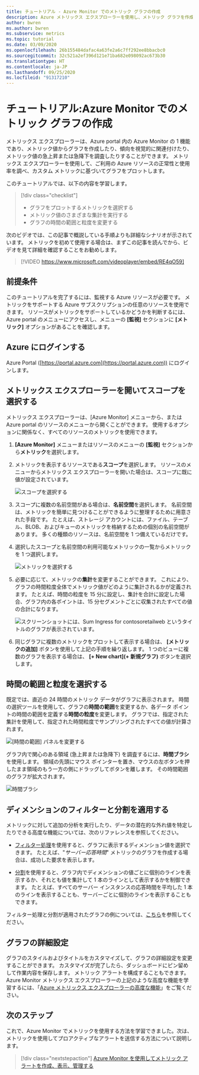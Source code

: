 ```yaml
---
title: チュートリアル - Azure Monitor でのメトリック グラフの作成
description: Azure メトリックス エクスプローラーを使用し、メトリック グラフを作成する方法について説明します。
author: bwren
ms.author: bwren
ms.subservice: metrics
ms.topic: tutorial
ms.date: 03/09/2020
ms.openlocfilehash: 26b155484dafac4a63fe2a6c7ff292ee8bbacbc0
ms.sourcegitcommit: 32c521a2ef396d121e71ba682e098092ac673b30
ms.translationtype: HT
ms.contentlocale: ja-JP
ms.lasthandoff: 09/25/2020
ms.locfileid: "91317210"
---
```

# <a name="tutorial-create-a-metrics-chart-in-azure-monitor"></a>チュートリアル:Azure Monitor でのメトリック グラフの作成
メトリックス エクスプローラーは、Azure portal 内の Azure Monitor の 1 機能であり、メトリック値からグラフを作成したり、傾向を視覚的に関連付けたり、メトリック値の急上昇または急降下を調査したりすることができます。 メトリックス エクスプローラーを使用して、ご利用の Azure リソースの正常性と使用率を調べ、カスタム メトリックに基づいてグラフをプロットします。 

このチュートリアルでは、以下の内容を学習します。

> [!div class="checklist"]
> * グラフをプロットするメトリックを選択する
> * メトリック値のさまざまな集計を実行する
> * グラフの時間の範囲と粒度を変更する

次のビデオでは、この記事で概説している手順よりも詳細なシナリオが示されています。 メトリックを初めて使用する場合は、まずこの記事を読んでから、ビデオを見て詳細を確認することをお勧めします。 

> [!VIDEO https://www.microsoft.com/videoplayer/embed/RE4qO59]

## <a name="prerequisites"></a>前提条件

このチュートリアルを完了するには、監視する Azure リソースが必要です。 メトリックをサポートする Azure サブスクリプションの任意のリソースを使用できます。 リソースがメトリックをサポートしているかどうかを判断するには、Azure portal のメニューにアクセスし、メニューの **[監視]** セクションに **[メトリック]** オプションがあることを確認します。


## <a name="log-in-to-azure"></a>Azure にログインする
Azure Portal ([https://portal.azure.com](https://portal.azure.com)) にログインします。

## <a name="open-metrics-explorer-and-select-a-scope"></a>メトリックス エクスプローラーを開いてスコープを選択する
メトリックス エクスプローラーは、[Azure Monitor] メニューから、または Azure portal のリソースのメニューから開くことができます。 使用するオプションに関係なく、すべてのリソースのメトリックを使用できます。 

1. **[Azure Monitor]** メニューまたはリソースのメニューの **[監視]** セクションから**メトリック**を選択します。

1. メトリックを表示するリソースである**スコープ**を選択します。 リソースのメニューからメトリックス エクスプローラーを開いた場合は、スコープに既に値が設定されています。

    ![スコープを選択する](media/tutorial-metrics-explorer/scope-picker.png)

2. スコープに複数の名前空間がある場合は、**名前空間**を選択します。 名前空間は、メトリックを簡単に見つけることができるように整理するために用意された手段です。 たとえば、ストレージ アカウントには、ファイル、テーブル、BLOB、およびキューのメトリックを格納するための個別の名前空間があります。 多くの種類のリソースは、名前空間を 1 つ備えているだけです。

3. 選択したスコープと名前空間の利用可能なメトリックの一覧からメトリックを 1 つ選択します。

    ![メトリックを選択する](media/tutorial-metrics-explorer/metric-picker.png)

4. 必要に応じて、メトリックの**集計**を変更することができます。 これにより、グラフの時間粒度全体でメトリック値がどのように集計されるかが定義されます。 たとえば、時間の粒度を 15 分に設定し、集計を合計に設定した場合、グラフ内の各ポイントは、15 分セグメントごとに収集されたすべての値の合計になります。

    ![スクリーンショットには、Sum Ingress for contosoretailweb というタイトルのグラフが表示されています。](media/tutorial-metrics-explorer/chart.png)

5. 同じグラフに複数のメトリックをプロットして表示する場合は、 **[メトリックの追加]** ボタンを使用して上記の手順を繰り返します。 1 つのビューに複数のグラフを表示する場合は、 **[+ New chart]\(+ 新規グラフ\)** ボタンを選択します。

## <a name="select-a-time-range-and-granularity"></a>時間の範囲と粒度を選択する

既定では、直近の 24 時間のメトリック データがグラフに表示されます。 時間の選択ツールを使用して、グラフの**時間の範囲**を変更するか、各データ ポイントの時間の範囲を定義する**時間の粒度**を変更します。 グラフでは、指定された集計を使用して、指定された時間粒度でサンプリングされたすべての値が計算されます。

![[時間の範囲] パネルを変更する](media/tutorial-metrics-explorer/time-picker.png)


グラフ内で関心のある領域 (急上昇または急降下) を調査するには、**時間ブラシ**を使用します。 領域の先頭にマウス ポインターを置き、マウスの左ボタンを押したまま領域のもう一方の側にドラッグしてボタンを離します。 その時間範囲のグラフが拡大されます。 

![時間ブラシ](media/tutorial-metrics-explorer/time-brush.png)

## <a name="apply-dimension-filters-and-splitting"></a>ディメンションのフィルターと分割を適用する
メトリックに対して追加の分析を実行したり、データの潜在的な外れ値を特定したりできる高度な機能については、次のリファレンスを参照してください。

- [フィルター処理](../platform/metrics-charts.md#apply-filters-to-charts)を使用すると、グラフに表示するディメンション値を選択できます。 たとえば、"*サーバー応答時間*" メトリックのグラフを作成する場合は、成功した要求を表示します。 

- [分割](../platform/metrics-charts.md#apply-splitting-to-a-chart)を使用すると、グラフ内でディメンションの値ごとに個別のラインを表示するか、それとも値を集計して 1 本のラインとして表示するかを制御できます。 たとえば、すべてのサーバー インスタンスの応答時間を平均した 1 本のラインを表示することも、サーバーごとに個別のラインを表示することもできます。 

フィルター処理と分割が適用されたグラフの例については、[こちら](../platform/metric-chart-samples.md)を参照してください。

## <a name="advanced-chart-settings"></a>グラフの詳細設定

グラフのスタイルおよびタイトルをカスタマイズして、グラフの詳細設定を変更することができます。 カスタマイズが完了したら、ダッシュボードにピン留めして作業内容を保存します。 メトリック アラートを構成することもできます。 Azure Monitor メトリックス エクスプローラーの上記のような高度な機能を学習するには、「[Azure メトリックス エクスプローラーの高度な機能](../platform/metrics-charts.md#lock-boundaries-of-chart-y-axis)」をご覧ください。


## <a name="next-steps"></a>次のステップ
これで、Azure Monitor でメトリックを使用する方法を学習できました。次は、メトリックを使用してプロアクティブなアラートを送信する方法について説明します。

> [!div class="nextstepaction"]
> [Azure Monitor を使用してメトリック アラートを作成、表示、管理する](../platform/alerts-metric.md)

